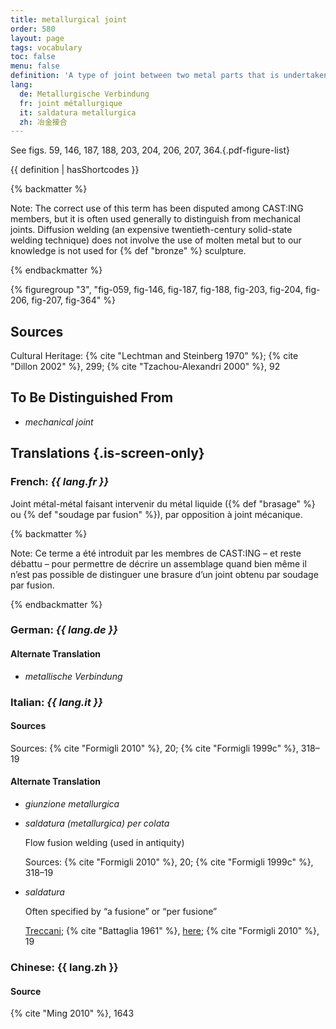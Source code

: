```yaml
---
title: metallurgical joint
order: 580
layout: page
tags: vocabulary
toc: false
menu: false
definition: 'A type of joint between two metal parts that is undertaken using molten metal. Examples of metallurgical joints include those made using {% def "welding" %}, {% def "brazing" %}, {% def "soldering" %}, and interlock casting.'
lang:
  de: Metallurgische Verbindung
  fr: joint métallurgique
  it: saldatura metallurgica
  zh: 冶金接合
---
```


See figs. 59, 146, 187, 188, 203, 204, 206, 207, 364.{.pdf-figure-list}

{{ definition | hasShortcodes }}

{% backmatter %}

Note: The correct use of this term has been disputed among CAST:ING members, but it is often used generally to distinguish from mechanical joints. Diffusion welding (an expensive twentieth-century solid-state welding technique) does not involve the use of molten metal but to our knowledge is not used for {% def "bronze" %} sculpture.

{% endbackmatter %}

{% figuregroup "3", "fig-059, fig-146, fig-187, fig-188, fig-203, fig-204, fig-206, fig-207, fig-364" %}

## Sources

Cultural Heritage: {% cite "Lechtman and Steinberg 1970" %}; {% cite "Dillon 2002" %}, 299; {% cite "Tzachou-Alexandri 2000" %}, 92

## To Be Distinguished From

- *mechanical joint*

## Translations {.is-screen-only}

<div class="accordion">

### **French**: *{{ lang.fr }}*

Joint métal-métal faisant intervenir du métal liquide ({% def "brasage" %} ou {% def 
"soudage par fusion" %}), par opposition à joint mécanique.

{% backmatter %}

Note: Ce terme a été introduit par les membres de CAST:ING – et reste débattu – pour permettre de décrire un assemblage quand bien même il n’est pas possible de distinguer une brasure d’un joint obtenu par soudage par fusion.

{% endbackmatter %}

### **German**: *{{ lang.de }}*

#### Alternate Translation

- *metallische Verbindung*

### **Italian**: *{{ lang.it }}*

#### Sources

Sources: {% cite "Formigli 2010" %}, 20; {% cite "Formigli 1999c" %}, 318–19

#### Alternate Translation

- *giunzione metallurgica*

- *saldatura (metallurgica) per colata* 

    Flow fusion welding (used in antiquity) 
    
    Sources: {% cite "Formigli 2010" %}, 20; {% cite "Formigli 1999c" %}, 318–19

- *saldatura*

    Often specified by “a fusione” or “per fusione”

    [Treccani](https://www.treccani.it/vocabolario/saldatura/); {% cite "Battaglia 1961" %}, [here](http://www.gdli.it/pdf_viewer/Scripts/pdf.js/web/viewer.asp?file=/PDF/GDLI17/GDLI_17_ocr_395.pdf&parola=saldatura); {% cite "Formigli 2010" %}, 19

### **Chinese**: {{ lang.zh }}

#### Source

{% cite "Ming 2010" %}, 1643

</div>

